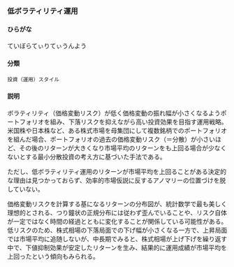 <div style="display:none;">

## [あ行](securities-terms?id=あ行)
## [か行](securities-terms?id=か行)
## [さ行](securities-terms?id=さ行)
## [た行](securities-terms?id=た行)

</div>

### 低ボラティリティ運用

#### ひらがな

ていぼらてぃりてぃうんよう

#### 分類

`投資（運用）スタイル`

#### 説明

ボラティリティ（価格変動リスク）が低く価格変動の振れ幅が小さくなるようポートフォリオを組み、下落リスクを抑えながら高い投資効果を目指す運用戦略。米国株や日本株など、ある株式市場を母集団にして複数銘柄でのポートフォリオを組んだ場合、ポートフォリオの過去の価格変動リスク（＝分散）が小さいほど、その後のリターンが大きくなり市場平均のリターンをも上回る場合が少なくないとする最小分散投資の考え方に基づいた手法である。
 
ただし、低ボラティリティ運用のリターンが市場平均を上回ることがある決定的な理由は見つかっておらず、効率的市場仮説に反するアノマリーの位置づけを脱していない。
 
価格変動リスクを計算する基になるリターンの分布図が、統計数学で最も美しく理想的とされる、つり鐘状の正規分布には従わず歪んでいることや、リスク自体が一定ではなく時間の経過とともに変化することが関係している可能性がある。低リスクのため、株式相場の下落局面での下げ幅が小さくなる一方で、上昇局面では市場平均に追随しないが、中長期でみると、株式相場が上げ下げを繰り返す中で、下値抑制効果が安定したリターンを生み、結果的に運用成績が市場平均を上回ったという傾向もみられる。

<div style="display:none;">

## [な行](securities-terms?id=な行)
## [は行](securities-terms?id=は行)
## [ま行](securities-terms?id=ま行)
## [や行](securities-terms?id=や行)
## [ら行](securities-terms?id=ら行)
## [わ行](securities-terms?id=わ行)
## [英数字・記号](securities-terms?id=英数字・記号)

</div>

